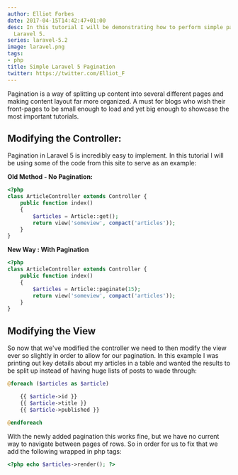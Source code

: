 ```yaml
---
author: Elliot Forbes
date: 2017-04-15T14:42:47+01:00
desc: In this tutorial I will be demonstrating how to perform simple pagination using
  Laravel 5.
series: laravel-5.2
image: laravel.png
tags:
- php
title: Simple Laravel 5 Pagination
twitter: https://twitter.com/Elliot_F
---
```


<p>Pagination is a way of splitting up content into several different pages and making content layout far more organized. A must for blogs who wish their front-pages to be small enough to load and yet big enough to showcase the most important tutorials.</p>

<h2>Modifying the Controller:</h2>

<p>Pagination in Laravel 5 is incredibly easy to implement. In this tutorial I will be using some of the code from this site to serve as an example:</p>

<p><strong>Old Method - No Pagination:</strong></p>

```php
<?php
class ArticleController extends Controller {
    public function index()
    {
        $articles = Article::get();
        return view('someview', compact('articles'));
    }
}
```

<p><b>New Way : With Pagination</b></p>

```php
<?php
class ArticleController extends Controller {
    public function index()
    {
        $articles = Article::paginate(15);
        return view('someview', compact('articles'));
    }
}
```

<h2>Modifying the View</h2>

<p>So now that we've modified the controller we need to then modify the view ever so slightly in order to allow for our pagination. In this example I was printing out key details about my articles in a table and wanted the results to be split up instead of having huge lists of posts to wade through:</p>

```php
@foreach ($articles as $article)

    {{ $article->id }}
    {{ $article->title }}
    {{ $article->published }}

@endforeach
```

<p>With the newly added pagination this works fine, but we have no current way to navigate between pages of rows. So in order for us to fix that we add the following wrapped in php tags:</p>

```php
<?php echo $articles->render(); ?>
```